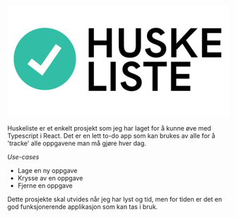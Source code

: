 <img src="src/assets/huskeliste-logo-wide.png" alt="logo">

Huskeliste er et enkelt prosjekt som jeg har laget for å kunne øve med Typescript i React. Det er en lett to-do app som kan brukes av alle for å 'tracke' alle oppgavene man må gjøre hver dag.

*Use-cases*
- Lage en ny oppgave
- Krysse av en oppgave
- Fjerne en oppgave

Dette prosjekte skal utvides når jeg har lyst og tid, men for tiden er det en god funksjonerende applikasjon som kan tas i bruk.